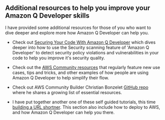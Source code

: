 ## Additional resources to help you improve your Amazon Q Developer skills

I have provided some additional resources for those of you who want to dive deeper and explore more how Amazon Q Developer can help you.

* Check out [Securing Your Code With Amazon Q Developer](https://catalog.us-east-1.prod.workshops.aws/workshops/fe2c944b-f014-44d6-a243-1fc2e30b5f73/en-US/introduction) which dives deeper into how to use the Security scanning feature of 'Amazon Q Developer' to detect security policy violations and vulnerabilities in your code to help you improve it's security quality.

* Check out the [AWS Community resources](https://community.aws/amazon-q) that regularly feature new use cases, tips and tricks, and other examples of how people are using Amazon Q Developer to help simplify their flow.

* Check out AWS Community Builder Christian Bonzelet [GitHub repo](https://github.com/cremich/awesome-q-developer) where he shares a growing list of essential resources.

* I have put together another one of these self guided tutorials, this time [building a URL shortner](https://github.com/094459/q-workshop). This section also include how to deploy to AWS, and how Amazon Q Developer can help you there.